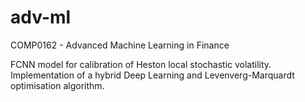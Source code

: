 # adv-ml
COMP0162 - Advanced Machine Learning in Finance

FCNN model for calibration of Heston local stochastic volatility. Implementation of a hybrid Deep Learning and Levenverg-Marquardt optimisation algorithm.
